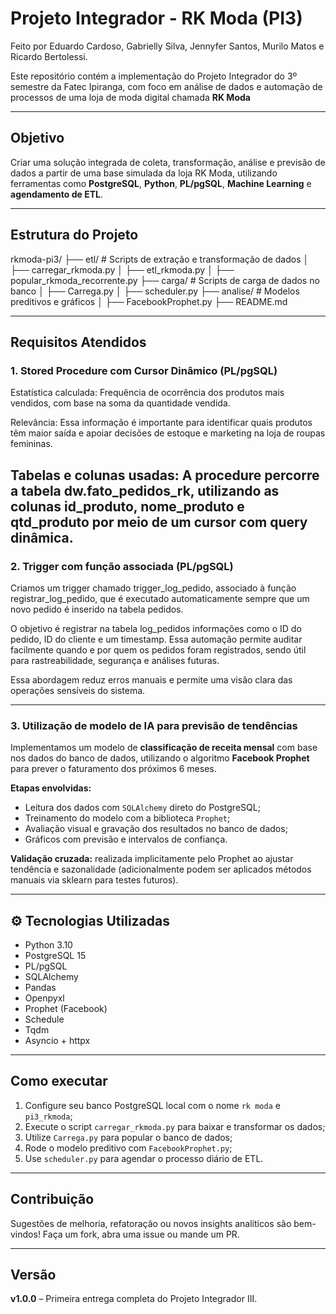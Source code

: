 # Projeto Integrador - RK Moda (PI3) 

Feito por Eduardo Cardoso, Gabrielly Silva, Jennyfer Santos, Murilo Matos e Ricardo Bertolessi. 

Este repositório contém a implementação do Projeto Integrador do 3º semestre da Fatec Ipiranga, com foco em análise de dados e automação de processos de uma loja de moda digital chamada **RK Moda**

---

## Objetivo

Criar uma solução integrada de coleta, transformação, análise e previsão de dados a partir de uma base simulada da loja RK Moda, utilizando ferramentas como **PostgreSQL**, **Python**, **PL/pgSQL**, **Machine Learning** e **agendamento de ETL**.

---

## Estrutura do Projeto

rkmoda-pi3/
├── etl/ # Scripts de extração e transformação de dados
│ ├── carregar_rkmoda.py
│ ├── etl_rkmoda.py
│ ├── popular_rkmoda_recorrente.py
├── carga/ # Scripts de carga de dados no banco
│ ├── Carrega.py
│ ├── scheduler.py
├── analise/ # Modelos preditivos e gráficos
│ ├── FacebookProphet.py
├── README.md


---

## Requisitos Atendidos

### 1. Stored Procedure com Cursor Dinâmico (PL/pgSQL)

Estatística calculada: Frequência de ocorrência dos produtos mais vendidos, com base na soma da quantidade vendida.

Relevância: Essa informação é importante para identificar quais produtos têm maior saída e apoiar decisões de estoque e marketing na loja de roupas femininas.

Tabelas e colunas usadas: A procedure percorre a tabela dw.fato_pedidos_rk, utilizando as colunas id_produto, nome_produto e qtd_produto por meio de um cursor com query dinâmica.
---

### 2. Trigger com função associada (PL/pgSQL)

Criamos um trigger chamado trigger_log_pedido, associado à função registrar_log_pedido, que é executado automaticamente sempre que um novo pedido é inserido na tabela pedidos.

O objetivo é registrar na tabela log_pedidos informações como o ID do pedido, ID do cliente e um timestamp. Essa automação permite auditar facilmente quando e por quem os pedidos foram registrados, sendo útil para rastreabilidade, segurança e análises futuras.

Essa abordagem reduz erros manuais e permite uma visão clara das operações sensíveis do sistema.

---

### 3. Utilização de modelo de IA para previsão de tendências

Implementamos um modelo de **classificação de receita mensal** com base nos dados do banco de dados, utilizando o algoritmo **Facebook Prophet** para prever o faturamento dos próximos 6 meses.

**Etapas envolvidas:**
- Leitura dos dados com `SQLAlchemy` direto do PostgreSQL;
- Treinamento do modelo com a biblioteca `Prophet`;
- Avaliação visual e gravação dos resultados no banco de dados;
- Gráficos com previsão e intervalos de confiança.

**Validação cruzada:** realizada implicitamente pelo Prophet ao ajustar tendência e sazonalidade (adicionalmente podem ser aplicados métodos manuais via sklearn para testes futuros).

---

## ⚙️ Tecnologias Utilizadas

- Python 3.10
- PostgreSQL 15
- PL/pgSQL
- SQLAlchemy
- Pandas
- Openpyxl
- Prophet (Facebook)
- Schedule
- Tqdm
- Asyncio + httpx

---

## Como executar

1. Configure seu banco PostgreSQL local com o nome `rk moda` e `pi3_rkmoda`;
2. Execute o script `carregar_rkmoda.py` para baixar e transformar os dados;
3. Utilize `Carrega.py` para popular o banco de dados;
4. Rode o modelo preditivo com `FacebookProphet.py`;
5. Use `scheduler.py` para agendar o processo diário de ETL.

---

## Contribuição

Sugestões de melhoria, refatoração ou novos insights analíticos são bem-vindos! Faça um fork, abra uma issue ou mande um PR.

---

## Versão

**v1.0.0** – Primeira entrega completa do Projeto Integrador III.
